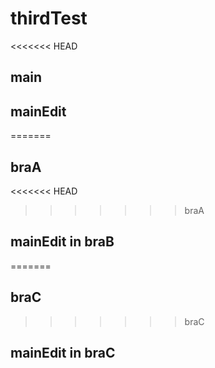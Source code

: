 # thirdTest
<<<<<<< HEAD
## main
## mainEdit
=======
## braA
<<<<<<< HEAD
>>>>>>> braA
## mainEdit in braB
=======
## braC
>>>>>>> braC

## mainEdit in braC
